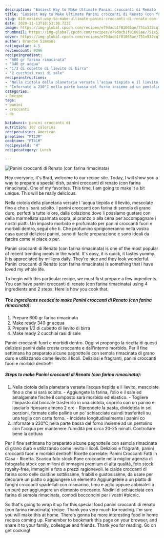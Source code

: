 ```yaml
---
description: "Easiest Way to Make Ultimate Panini croccanti di Renato (con farina rimacinata)"
title: "Easiest Way to Make Ultimate Panini croccanti di Renato (con farina rimacinata)"
slug: 810-easiest-way-to-make-ultimate-panini-croccanti-di-renato-con-farina-rimacinata
date: 2020-11-13T18:53:38.723Z
image: https://img-global.cpcdn.com/recipes/e79dacb1f01065ae/751x532cq70/panini-croccanti-di-renato-con-farina-rimacinata-recipe-main-photo.jpg
thumbnail: https://img-global.cpcdn.com/recipes/e79dacb1f01065ae/751x532cq70/panini-croccanti-di-renato-con-farina-rimacinata-recipe-main-photo.jpg
cover: https://img-global.cpcdn.com/recipes/e79dacb1f01065ae/751x532cq70/panini-croccanti-di-renato-con-farina-rimacinata-recipe-main-photo.jpg
author: Brandon Simmons
ratingvalue: 4.5
reviewcount: 9296
recipeingredient:
- "600 gr farina rimacinata"
- "340 gr acqua"
- "1/3 di cubetto di lievito di birra"
- "2 cucchiai rasi di sale"
recipeinstructions:
- "Nella ciotola della planetaria versate l’acqua tiepida e il lievito, mescolate fino a che si sarà sciolto. Aggiungete la farina, l’olio e il sale ed amalgamate finche il composto sarà morbido ed elastico. Togliere l&#39;impasto dal boccale trasferirlo in una ciotola, coprirlo con un panno e lasciarlo riposare almeno 2 ore Riprendete la pasta, dividetela in sei porzioni, formate delle palline un po&#39; schiacciate quindi trasferiteli su una teglia con carta forno.  Incidete longitudinalmente i panini co"
- "Infornate a 230°C nella parte bassa del forno insieme ad un pentolino con l&#39;acqua per mantenere l&#39;umidità per circa 20-25 minuti. Controllare bene la cottura"
categories:
- Recipe
tags:
- panini
- croccanti
- di

katakunci: panini croccanti di 
nutrition: 107 calories
recipecuisine: American
preptime: "PT12M"
cooktime: "PT41M"
recipeyield: "4"
recipecategory: Lunch

---
```



![Panini croccanti di Renato (con farina rimacinata)](https://img-global.cpcdn.com/recipes/e79dacb1f01065ae/751x532cq70/panini-croccanti-di-renato-con-farina-rimacinata-recipe-main-photo.jpg)

Hey everyone, it's Brad, welcome to our recipe site. Today, I will show you a way to prepare a special dish, panini croccanti di renato (con farina rimacinata). One of my favorites. This time, I am going to make it a bit unique. This will be really delicious.

Nella ciotola della planetaria versate l &#39;acqua tiepida e il lievito, mescolate fino a che si sarà sciolto. I panini croccanti con farina di semola di grano duro, perfetti a tutte le ore, dalla colazione dove li possiamo gustare con della marmellata spalmata sopra, al pranzo o alla cena per accompagnare i nostri piatti. Un impasto morbido e profumato per panini croccanti fuori e morbidi dentro, segui che ti. Che profumino sprigioneranno nella vostra casa questi deliziosi panini, sono di facile preparazione e sono ideali da farcire come vi piace o per.

Panini croccanti di Renato (con farina rimacinata) is one of the most popular of recent trending meals in the world. It's easy, it is quick, it tastes yummy. It is appreciated by millions daily. They're nice and they look wonderful. Panini croccanti di Renato (con farina rimacinata) is something that I have loved my whole life.


To begin with this particular recipe, we must first prepare a few ingredients. You can have panini croccanti di renato (con farina rimacinata) using 4 ingredients and 2 steps. Here is how you cook that.

<!--inarticleads1-->

##### The ingredients needed to make Panini croccanti di Renato (con farina rimacinata):

1. Prepare 600 gr farina rimacinata
1. Make ready 340 gr acqua
1. Prepare 1/3 di cubetto di lievito di birra
1. Make ready 2 cucchiai rasi di sale


Panini croccanti fuori e morbidi dentro. Oggi vi propongo la ricetta di questi deliziosi panini dalla crosta croccante e dall&#39;interno morbido. Per il fine settimana ho preparato alcune pagnottelle con semola rimacinata di grano duro e utilizzando come lievito il licoli. Deliziosi e fragranti, panini croccanti fuori e morbidi dentro!!! 

<!--inarticleads2-->

##### Steps to make Panini croccanti di Renato (con farina rimacinata):

1. Nella ciotola della planetaria versate l’acqua tiepida e il lievito, mescolate fino a che si sarà sciolto. - Aggiungete la farina, l’olio e il sale ed amalgamate finche il composto sarà morbido ed elastico. - Togliere l&#39;impasto dal boccale trasferirlo in una ciotola, coprirlo con un panno e lasciarlo riposare almeno 2 ore - Riprendete la pasta, dividetela in sei porzioni, formate delle palline un po&#39; schiacciate quindi trasferiteli su una teglia con carta forno.  - Incidete longitudinalmente i panini co
1. Infornate a 230°C nella parte bassa del forno insieme ad un pentolino con l&#39;acqua per mantenere l&#39;umidità per circa 20-25 minuti. Controllare bene la cottura


Per il fine settimana ho preparato alcune pagnottelle con semola rimacinata di grano duro e utilizzando come lievito il licoli. Deliziosi e fragranti, panini croccanti fuori e morbidi dentro!!! Ricette correlate: Panini Croccanti Fatti in Casa - Ricetta. Scarica foto stock Pane croccante nella miglior agenzia di fotografia stock con milioni di immagini premium di alta qualità, foto stock royalty-free, immagini e foto a prezzi ragionevoli. le cialde croccanti di farina sono delle cialdine sottilissime, friabili e gustosissime, da usare per decorare un piatto o aggiungere un elemento Aggiungetele a un piatto di funghi croccanti spadellati con rosmarino, timo e aglio oppure abbinateli a un purè per aggiungere un elemento croccante. Nodini di schiacciata con farina di semola rimacinata, comodi bocconcini per i vostri #picnic. 

So that's going to wrap it up for this special food panini croccanti di renato (con farina rimacinata) recipe. Thank you very much for reading. I'm sure you will make this at home. There's gonna be more interesting food in home recipes coming up. Remember to bookmark this page on your browser, and share it to your family, colleague and friends. Thank you for reading. Go on get cooking!
